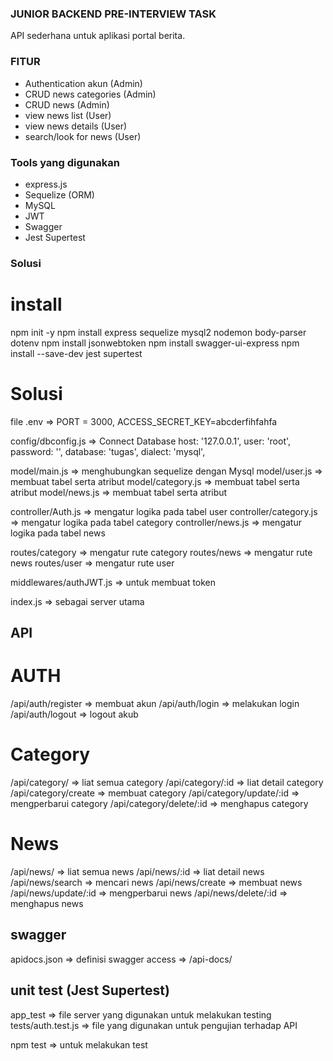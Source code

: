 ### JUNIOR BACKEND PRE-INTERVIEW TASK ###
API sederhana untuk aplikasi portal berita.

### FITUR
- Authentication akun (Admin)
- CRUD news categories (Admin)
- CRUD news (Admin)
- view news list (User)
- view news details (User)
- search/look for news (User)


### Tools yang digunakan
- express.js
- Sequelize (ORM)
- MySQL
- JWT
- Swagger
- Jest Supertest

### Solusi
# install
npm init -y
npm install express sequelize mysql2 nodemon body-parser dotenv
npm install jsonwebtoken
npm install swagger-ui-express
npm install --save-dev jest supertest

# Solusi
file .env => PORT = 3000, ACCESS_SECRET_KEY=abcderfihfahfa

config/dbconfig.js => Connect Database
    host: '127.0.0.1',
    user: 'root',
    password: '',
    database: 'tugas',
    dialect: 'mysql',

model/main.js => menghubungkan sequelize dengan Mysql
model/user.js => membuat tabel serta atribut
model/category.js => membuat tabel serta atribut
model/news.js => membuat tabel serta atribut

controller/Auth.js => mengatur logika pada tabel user
controller/category.js => mengatur logika pada tabel category
controller/news.js => mengatur logika pada tabel news

routes/category => mengatur rute category
routes/news => mengatur rute news
routes/user => mengatur rute user

middlewares/authJWT.js => untuk membuat token

index.js => sebagai server utama

## API
# AUTH
/api/auth/register => membuat akun
/api/auth/login => melakukan login
/api/auth/logout => logout akub
# Category
/api/category/ => liat semua category
/api/category/:id => liat detail category
/api/category/create => membuat category
/api/category/update/:id => mengperbarui category
/api/category/delete/:id => menghapus category
# News
/api/news/ => liat semua news
/api/news/:id => liat detail news
/api/news/search => mencari news
/api/news/create => membuat news
/api/news/update/:id => mengperbarui news
/api/news/delete/:id => menghapus news

## swagger
apidocs.json => definisi swagger
access => /api-docs/

## unit test (Jest Supertest)
app_test => file server yang digunakan untuk melakukan testing
tests/auth.test.js => file yang digunakan untuk pengujian terhadap API

npm test => untuk melakukan test

